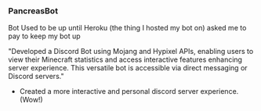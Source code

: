 ### PancreasBot

Bot Used to be up until Heroku (the thing I hosted my bot on) asked me to pay to keep my bot up

"Developed a Discord Bot using Mojang and Hypixel APIs, enabling users to view their Minecraft statistics and access interactive features enhancing server experience. This versatile bot is accessible via direct messaging or Discord servers."
 - Created a more interactive and personal discord server experience. (Wow!)
